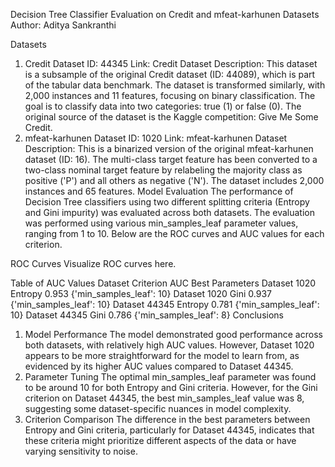 Decision Tree Classifier Evaluation on Credit and mfeat-karhunen Datasets
Author: Aditya Sankranthi

Datasets
1. Credit Dataset
ID: 44345
Link: Credit Dataset
Description: This dataset is a subsample of the original Credit dataset (ID: 44089), which is part of the tabular data benchmark. The dataset is transformed similarly, with 2,000 instances and 11 features, focusing on binary classification. The goal is to classify data into two categories: true (1) or false (0). The original source of the dataset is the Kaggle competition: Give Me Some Credit.
2. mfeat-karhunen Dataset
ID: 1020
Link: mfeat-karhunen Dataset
Description: This is a binarized version of the original mfeat-karhunen dataset (ID: 16). The multi-class target feature has been converted to a two-class nominal target feature by relabeling the majority class as positive ('P') and all others as negative ('N'). The dataset includes 2,000 instances and 65 features.
Model Evaluation
The performance of Decision Tree classifiers using two different splitting criteria (Entropy and Gini impurity) was evaluated across both datasets. The evaluation was performed using various min_samples_leaf parameter values, ranging from 1 to 10. Below are the ROC curves and AUC values for each criterion.

ROC Curves
Visualize ROC curves here.

Table of AUC Values
Dataset	Criterion	AUC	Best Parameters
Dataset 1020	Entropy	0.953	{'min_samples_leaf': 10}
Dataset 1020	Gini	0.937	{'min_samples_leaf': 10}
Dataset 44345	Entropy	0.781	{'min_samples_leaf': 10}
Dataset 44345	Gini	0.786	{'min_samples_leaf': 8}
Conclusions
1. Model Performance
The model demonstrated good performance across both datasets, with relatively high AUC values. However, Dataset 1020 appears to be more straightforward for the model to learn from, as evidenced by its higher AUC values compared to Dataset 44345.
2. Parameter Tuning
The optimal min_samples_leaf parameter was found to be around 10 for both Entropy and Gini criteria. However, for the Gini criterion on Dataset 44345, the best min_samples_leaf value was 8, suggesting some dataset-specific nuances in model complexity.
3. Criterion Comparison
The difference in the best parameters between Entropy and Gini criteria, particularly for Dataset 44345, indicates that these criteria might prioritize different aspects of the data or have varying sensitivity to noise.
